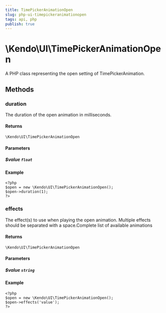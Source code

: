 ```yaml
---
title: TimePickerAnimationOpen
slug: php-ui-timepickeranimationopen
tags: api, php
publish: true
---
```


# \Kendo\UI\TimePickerAnimationOpen

A PHP class representing the open setting of TimePickerAnimation.


## Methods

### duration
The duration of the open animation in milliseconds.

#### Returns
`\Kendo\UI\TimePickerAnimationOpen`

#### Parameters

##### $value `float`



#### Example 
    <?php
    $open = new \Kendo\UI\TimePickerAnimationOpen();
    $open->duration(1);
    ?>

### effects
The effect(s) to use when playing the open animation. Multiple effects should be separated with a space.Complete list of available animations

#### Returns
`\Kendo\UI\TimePickerAnimationOpen`

#### Parameters

##### $value `string`



#### Example 
    <?php
    $open = new \Kendo\UI\TimePickerAnimationOpen();
    $open->effects('value');
    ?>

 
